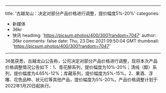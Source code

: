 
---
title: '古越龙山：决定对部分产品价格进行调整，提价幅度5%-20%'
categories: 
 - 新媒体
 - 36kr
 - 快讯
headimg: 'https://picsum.photos/400/300?random=7047'
author: 36kr
comments: false
date: Thu, 23 Dec 2021 09:50:04 GMT
thumbnail: 'https://picsum.photos/400/300?random=7047'
---

<div>   
36氪获悉，古越龙山公告称，公司决定对部分产品价格进行调整，现将本次产品价格调整情况公告如下：1、青花醉系列，提价幅度为10%-20%；清纯（醇）系列，提价幅度为4.65%-12%；库藏系列，提价幅度为5%-15%。2、果酒、浮雕、花色品种、状元红等其他产品，提价幅度为5%-20%。产品价格调整计划于2022年1月20日起执行。  
</div>
            